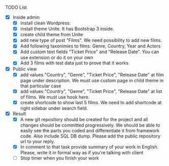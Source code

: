 TODO List

- [x] Inside admin
  - [x] install clean Wordpress:
  - [x] install theme Unite. It has Bootstrap 3 inside.
  - [x] create child theme from Unite
  - [x] add new type of post "Films". We need possibility to add new films. 
  - [x] Add following taxonimies to films: Genre, Country, Year and Actors
  - [x] Add custom text fields "Ticket Price" and "Release Date". You can use extension or do it on your own
  - [x] Add 3 films with test data just to prove that it works
- [x] Public view
  - [x] add values "Country", "Genre", "Ticket Price", "Release Date" at film page under description. We must use  custom page in child theme in that particular case
  - [x] add values "Country", "Genre", "Ticket Price", "Release Date" at list of films. We must use hook here.
  - [x] create shortcode to show last 5 films. We need to add shortcode at right sidebar under search field.
- [x] Result
  - [x] A new git repository should be created for the project and all changes should be committed progressively. We should be able to easily see the parts you coded and differentiate it from framework code. Also include  SQL DB dump. Please add the public repository url to your reply.
  - [x] In comment to that task provide summary of your work in English. Please, write it in formal way as if you're talking with client
  - [ ] Stop timer when you finish your work
